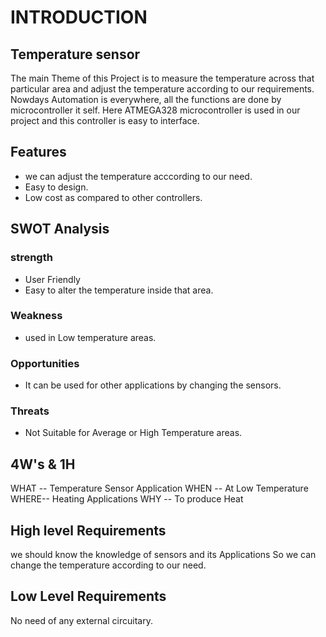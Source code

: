 # INTRODUCTION
## Temperature sensor
The main Theme of this Project is to measure the temperature across that particular area and adjust the temperature according to our requirements.
Nowdays Automation is everywhere, all the functions are done by microcontroller it self. Here ATMEGA328 microcontroller is used in our project and this controller is easy to interface.

## Features
* we can adjust the temperature acccording to our need.
* Easy to design.
* Low cost as compared to other controllers.

## SWOT Analysis
### strength
* User Friendly
* Easy to alter the temperature inside that area.

### Weakness
* used in Low temperature areas.

### Opportunities
* It can be used for other applications by changing the sensors.

### Threats
* Not Suitable for Average or High Temperature areas.

## 4W's & 1H
WHAT -- Temperature Sensor Application
WHEN -- At Low Temperature
WHERE-- Heating Applications
WHY --  To produce Heat 

## High level Requirements
 we should know the knowledge of sensors and its Applications So we can change the temperature according to our need.
 
 ## Low Level Requirements
 No need of any external circuitary.
